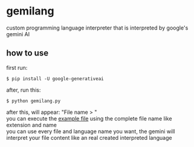 # gemilang

custom programming language interpreter that is interpreted by google's gemini AI

## how to use

first run:
```console
$ pip install -U google-generativeai
```
after, run this:
```console
$ python gemilang.py
```

after this, will appear: "File name > "<br>
you can execute the [example file](test.ex) using the complete file name like extension and name<br>
you can use every file and language name you want, the gemini will interpret your file content like an real created interpreted language
